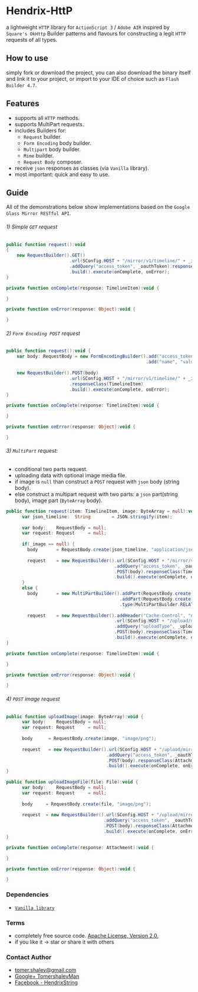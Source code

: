 # Hendrix-HttP
a lightweight `HTTP` library for `ActionScript 3` / `Adobe AIR` inspired by `Square's OkHttp` Builder patterns and flavours
for constructing a legit `HTTP` requests of all types.

## How to use
simply fork or download the project, you can also download the binary itself and link it
to your project, or import to your IDE of choice such as `Flash Builder 4.7`.

## Features
- supports all `HTTP` methods.
- supports MultiPart requests.
- includes Builders for:
  - `Request` builder.
  - `Form Encoding` body builder.
  - `Multipart` body builder.
  - `Mime` builder.
  - `Request Body` composer.
- receive `json` responses as classes (via `Vanilla` library).
- most important: quick and easy to use.

## Guide
All of the demonstrations below show implementations based on the `Google Glass Mirror RESTful API`.

###### 1) Simple `GET` request

```actionscript
public function request():void
{
    new RequestBuilder().GET()
                        .url(SConfig.HOST + "/mirror/v1/timeline/" + _id)
                        .addQuery("access_token", _oauthToken).responseClass(TimelineItem)
                        .build().execute(onComplete, onError);
}

private function onComplete(response: TimelineItem):void {

}

private function onError(response: Object):void {

}

```

###### 2) `Form Encoding POST` request

```actionscript
public function request():void {
    var body: RequestBody = new FormEncodingBuilder().add("access_token", _oauthToken)
                                                     .add("name", "value").build();
    
    new RequestBuilder().POST(body)
                        .url(SConfig.HOST + "/mirror/v1/timeline/" + _id)
                        .responseClass(TimelineItem)
                        .build().execute(onComplete, onError);
}

private function onComplete(response: TimelineItem):void {

}

private function onError(response: Object):void {

}
```

###### 3) `MultiPart` request: 
- conditional two parts request. 
- uploading data with optional image media file. 
- if image is `null` than construct a `POST` request with `json` body (string body).
- else construct a multipart request with two parts: a `json` part(string body), image part (`ByteArray` body).

```actionscript
public function request(item: TimelineItem, image: ByteArray = null):void {
      var json_timeline:  String        = JSON.stringify(item);
      
      var body:    RequestBody = null;
      var request: Request     = null;
    
      if(_image == null) {
        body       = RequestBody.create(json_timeline, "application/json");
        
        request    = new RequestBuilder().url(SConfig.HOST + "/mirror/v1/timeline")
                                         .addQuery("access_token", _oauthToken)
                                         .POST(body).responseClass(TimelineItem)
                                         .build().execute(onComplete, onError);
      }
      else {
        body       = new MultiPartBuilder().addPart(RequestBody.create(json_timeline, "Content-Type: application/json; charset=UTF-8"))
                                           .addPart(RequestBody.create(image, "Content-Type: image/jpeg"),"Content-Transfer-Encoding: binary")
                                           .type(MultiPartBuilder.RELATED).build();
  
        request    = new RequestBuilder().addHeader("Cache-Control", "no-cache")
                                         .url(SConfig.HOST + "/upload/mirror/v1/timeline").addQuery("access_token", _oauthToken)
                                         .addQuery("uploadType", _uploadType)
                                         .POST(body).responseClass(TimelineItem)
                                         .build().execute(onComplete, onError);
}

private function onComplete(response: TimelineItem):void {

}

private function onError(response: Object):void {

}

```

###### 4) `POST` image request

```actionscript
public function uploadImage(image: ByteArray):void {
      var body:    RequestBody = null;
      var request: Request     = null;
      
      body      = RequestBody.create(image, "image/png");
      
      request   = new RequestBuilder().url(SConfig.HOST + "/upload/mirror/v1/timeline" + "/" + _itemId + "/attachments")
                                      .addQuery("access_token", _oauthToken)
                                      .POST(body).responseClass(Attachment)
                                      .build().execute(onComplete, onError);
}

public function uploadImageFile(file: File):void {
      var body:    RequestBody = null;
      var request: Request     = null;
      
      body     = RequestBody.create(file, "image/png");
      
      request  = new RequestBuilder().url(SConfig.HOST + "/upload/mirror/v1/timeline" + "/" + _itemId + "/attachments")
                                     .addQuery("access_token", _oauthToken)
                                     .POST(body).responseClass(Attachment)
                                     .build().execute(onComplete, onError);
}

private function onComplete(response: Attachment):void {

}

private function onError(response: Object):void {

}
```

### Dependencies
* [`Vanilla library`](https://github.com/jonnyreeves/as3-vanilla)

### Terms
* completely free source code. [Apache License, Version 2.0.](http://www.apache.org/licenses/LICENSE-2.0)
* if you like it -> star or share it with others

### Contact Author
* [tomer.shalev@gmail.com](tomer.shalev@gmail.com)
* [Google+ TomershalevMan](https://plus.google.com/+TomershalevMan/about)
* [Facebook - HendrixString](https://www.facebook.com/HendrixString)

